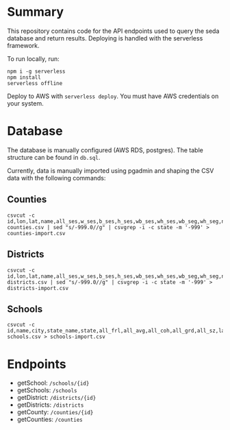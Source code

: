 # Summary

This repository contains code for the API endpoints used to query the seda database and return results.  Deploying is handled with the serverless framework.  

To run locally, run:

```
npm i -g serverless
npm install
serverless offline
```

Deploy to AWS with `serverless deploy`.  You must have AWS credentials on your system.

# Database

The database is manually configured (AWS RDS, postgres).  The table structure can be found in `db.sql`.

Currently, data is manually imported using pgadmin and shaping the CSV data with the following commands:

## Counties

```
csvcut -c id,lon,lat,name,all_ses,w_ses,b_ses,h_ses,wb_ses,wh_ses,wb_seg,wh_seg,np_seg,wb_min,wh_min,state,all_sz,all_avg,all_grd,all_coh,a_sz,a_avg,a_grd,a_coh,b_sz,b_avg,b_grd,b_coh,p_sz,p_avg,p_grd,p_coh,f_sz,f_avg,f_grd,f_coh,h_sz,h_avg,h_grd,h_coh,m_sz,m_avg,m_grd,m_coh,mf_sz,mf_avg,mf_grd,mf_coh,np_sz,np_avg,np_grd,np_coh,wa_sz,pn_sz,pn_avg,pn_grd,pn_coh,wa_avg,wa_grd,wa_coh,wb_sz,wb_avg,wb_grd,wb_coh,wh_sz,wh_avg,wh_grd,wh_coh,w_sz,w_avg,w_grd,w_coh,state_name counties.csv | sed "s/-999.0//g" | csvgrep -i -c state -m '-999' > counties-import.csv
```

## Districts

```
csvcut -c id,lon,lat,name,all_ses,w_ses,b_ses,h_ses,wb_ses,wh_ses,wb_seg,wh_seg,np_seg,wb_min,wh_min,state,all_sz,all_avg,all_grd,all_coh,a_sz,a_avg,a_grd,a_coh,b_sz,b_avg,b_grd,b_coh,p_sz,p_avg,p_grd,p_coh,f_sz,f_avg,f_grd,f_coh,h_sz,h_avg,h_grd,h_coh,m_sz,m_avg,m_grd,m_coh,mf_sz,mf_avg,mf_grd,mf_coh,np_sz,np_avg,np_grd,np_coh,wa_sz,pn_sz,pn_avg,pn_grd,pn_coh,wa_avg,wa_grd,wa_coh,wb_sz,wb_avg,wb_grd,wb_coh,wh_sz,wh_avg,wh_grd,wh_coh,w_sz,w_avg,w_grd,w_coh,state_name districts.csv | sed "s/-999.0//g" | csvgrep -i -c state -m '-999' > districts-import.csv
```

## Schools

```
csvcut -c id,name,city,state_name,state,all_frl,all_avg,all_coh,all_grd,all_sz,lat,lon,w_pct,b_pct,a_pct,i_pct,h_pct schools.csv > schools-import.csv
```

# Endpoints

- getSchool: `/schools/{id}`
- getSchools: `/schools`
- getDistrict: `/districts/{id}`
- getDistricts: `/districts`
- getCounty: `/counties/{id}`
- getCounties: `/counties`
